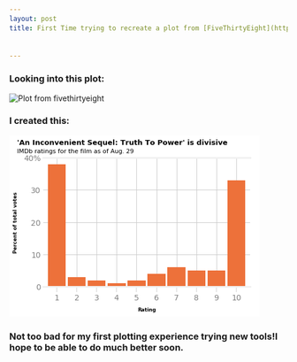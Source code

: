 ```yaml
---
layout: post
title: First Time trying to recreate a plot from [FiveThirtyEight](https://fivethirtyeight.com/)


---
```


### Looking into this plot: 

![Plot from fivethirtyeight](https://fivethirtyeight.com/wp-content/uploads/2017/09/mehtahickey-inconvenient-0830-1.png)


### I created this:

![My plot](https://github.com/VeraMendes/VeraMendes.github.io/blob/master/img/plot%20recreation.png)

### Not too bad for my first plotting experience trying new tools!I hope to be able to do much better soon. 
